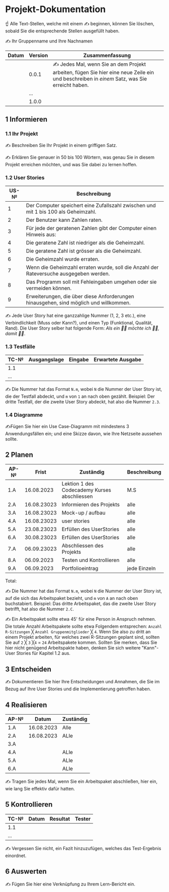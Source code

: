 # Projekt-Dokumentation

☝️ Alle Text-Stellen, welche mit einem ✍️ beginnen, können Sie löschen, sobald Sie die entsprechende Stellen ausgefüllt haben.

✍️ Ihr Gruppenname und Ihre Nachnamen

| Datum | Version | Zusammenfassung                                              |
| ----- | ------- | ------------------------------------------------------------ |
|       | 0.0.1   | ✍️ Jedes Mal, wenn Sie an dem Projekt arbeiten, fügen Sie hier eine neue Zeile ein und beschreiben in *einem* Satz, was Sie erreicht haben. |
|       | ...     |                                                              |
|       | 1.0.0   |                                                              |

## 1 Informieren

### 1.1 Ihr Projekt

✍️ Beschreiben Sie Ihr Projekt in einem griffigen Satz.

✍️ Erklären Sie genauer in 50 bis 100 Wörtern, was genau Sie in diesem Projekt erreichen möchten, und was Sie dabei zu lernen hoffen.

### 1.2 User Stories

| US-№ | Beschreibung                       |
| ---- | ---------------------------------- |
| 1    | Der Computer speichert eine Zufallszahl zwischen und mit 1 bis 100 als Geheimzahl.|
| 2  | Der Benutzer kann Zahlen raten.|
| 3  | Für jede der geratenen Zahlen gibt der Computer einen Hinweis aus: |
| 4  | Die geratene Zahl ist niedriger als die Geheimzahl. |
| 5  | Die geratene Zahl ist grösser als die Geheimzahl.|
| 6  | Die Geheimzahl wurde erraten.|
| 7  | Wenn die Geheimzahl erraten wurde, soll die Anzahl der Rateversuche ausgegeben werden.|
| 8  | Das Programm soll mit Fehleingaben umgehen oder sie vermeiden können.|
| 9  | Erweiterungen, die über diese Anforderungen hinausgehen, sind möglich und willkommen.|



✍️ Jede User Story hat eine ganzzahlige Nummer (1, 2, 3 etc.), eine Verbindlichkeit (Muss oder Kann?), und einen Typ (Funktional, Qualität, Rand). Die User Story selber hat folgende Form: *Als ein 🤷‍♂️ möchte ich 🤷‍♂️, damit 🤷‍♂️*.

### 1.3 Testfälle

| TC-№ | Ausgangslage | Eingabe | Erwartete Ausgabe |
| ---- | ------------ | ------- | ----------------- |
| 1.1  |              |         |                   |
| ...  |              |         |                   |

✍️ Die Nummer hat das Format `N.m`, wobei `N` die Nummer der User Story ist, die der Testfall abdeckt, und `m` von `1` an nach oben gezählt. Beispiel: Der dritte Testfall, der die zweite User Story abdeckt, hat also die Nummer `2.3`.

### 1.4 Diagramme

✍️Fügen Sie hier ein Use Case-Diagramm mit mindestens 3 Anwendungsfällen ein; und eine Skizze davon, wie Ihre Netzseite aussehen sollte.

## 2 Planen

| AP-№ | Frist | Zuständig | Beschreibung |
| ---- | ----- | --------- | ------------ |
| 1.A  | 16.08.2023 |Lektion 1 des Codecademy Kurses abschliessen| M.S |
| 2.A  | 16.08.23023 |Informieren des Projekts | alle |     
| 3.A | 16.08.23023 | Mock-up / aufbau | alle|  
| 4.A  | 16.08.23023 | user stories | alle |  
| 5.A  | 23.08.23023 | Erfüllen des UserStories| alle |  
| 6.A  | 30.08.23023 | Erfüllen des UserStories | alle|  
| 7.A  | 06.09.23023 | Abschliessen des Projekts| alle|  
| 8.A  | 06.09.2023 | Testen und Kontrollieren| alle |  
| 9.A  | 06.09.2023 | Portfolioeintrag | jede Einzeln |  


Total: 

✍️ Die Nummer hat das Format `N.m`, wobei `N` die Nummer der User Story ist, auf die sich das Arbeitspaket bezieht, und `m` von `A` an nach oben buchstabiert. Beispiel: Das dritte Arbeitspaket, das die zweite User Story betrifft, hat also die Nummer `2.C`.

✍️ Ein Arbeitspaket sollte etwa 45' für eine Person in Anspruch nehmen. Die totale Anzahl Arbeitspakete sollte etwa Folgendem entsprechen: `Anzahl R-Sitzungen` ╳ `Anzahl Gruppenmitglieder` ╳ `4`. Wenn Sie also zu dritt an einem Projekt arbeiten, für welches zwei R-Sitzungen geplant sind, sollten Sie auf `2` ╳ `3` ╳`4` = `24` Arbeitspakete kommen. Sollten Sie merken, dass Sie hier nicht genügend Arbeitspakte haben, denken Sie sich weitere "Kann"-User Stories für Kapitel 1.2 aus.

## 3 Entscheiden

✍️ Dokumentieren Sie hier Ihre Entscheidungen und Annahmen, die Sie im Bezug auf Ihre User Stories und die Implementierung getroffen haben.

## 4 Realisieren

| AP-№ | Datum | Zuständig | 
| ---- | ----- | --------- |
| 1.A  | 16.08.2023 | Alle |
| 2.A  | 16.08.2023 | ALle |
| 3.A  | | |
| 4.A  | | ALle |
| 5.A  | | ALle |
| 6.A  | | ALle |


✍️ Tragen Sie jedes Mal, wenn Sie ein Arbeitspaket abschließen, hier ein, wie lang Sie effektiv dafür hatten.

## 5 Kontrollieren

| TC-№ | Datum | Resultat | Tester |
| ---- | ----- | -------- | ------ |
| 1.1  |       |          |        |
| ...  |       |          |        |

✍️ Vergessen Sie nicht, ein Fazit hinzuzufügen, welches das Test-Ergebnis einordnet.

## 6 Auswerten

✍️ Fügen Sie hier eine Verknüpfung zu Ihrem Lern-Bericht ein.

